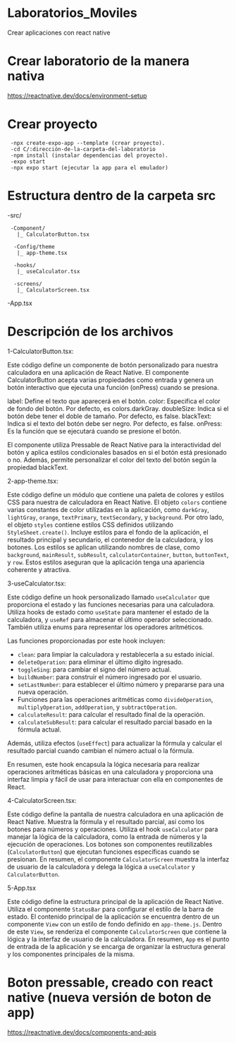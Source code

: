 # Laboratorios_Moviles
Crear aplicaciones con react native 

# Crear laboratorio de la manera nativa
https://reactnative.dev/docs/environment-setup

   # Crear proyecto
     -npx create-expo-app --template (crear proyecto).
     -cd C/:dirección-de-la-carpeta-del-laboratorio
     -npm install (instalar dependencias del proyecto).
     -expo start
     -npx expo start (ejecutar la app para el emulador)

# Estructura dentro de la carpeta src
 -src/

     -Component/
       |_ CalculatorButton.tsx

      -Config/theme
       |_ app-theme.tsx
      
      -hooks/
       |_ useCalculator.tsx

      -screens/
       |_ CalculatorScreen.tsx
      
-App.tsx

# Descripción de los archivos

1-CalculatorButton.tsx: 

Este código define un componente de botón personalizado para nuestra calculadora en una aplicación de React Native. El componente CalculatorButton acepta varias propiedades como entrada y genera un botón interactivo que ejecuta una función (onPress) cuando se presiona.

label: Define el texto que aparecerá en el botón.
color: Especifica el color de fondo del botón. Por defecto, es colors.darkGray.
doubleSize: Indica si el botón debe tener el doble de tamaño. Por defecto, es false.
blackText: Indica si el texto del botón debe ser negro. Por defecto, es false.
onPress: Es la función que se ejecutará cuando se presione el botón.

El componente utiliza Pressable de React Native para la interactividad del botón y aplica estilos condicionales basados en si el botón está presionado o no. Además, permite personalizar el color del texto del botón según la propiedad blackText.

2-app-theme.tsx: 

Este código define un módulo que contiene una paleta de colores y estilos CSS para nuestra de calculadora en React Native. El objeto `colors` contiene varias constantes de color utilizadas en la aplicación, como `darkGray`, `lightGray`, `orange`, `textPrimary`, `textSecondary`, y `background`. Por otro lado, el objeto `styles` contiene estilos CSS definidos utilizando `StyleSheet.create()`. Incluye estilos para el fondo de la aplicación, el resultado principal y secundario, el contenedor de la calculadora, y los botones. Los estilos se aplican utilizando nombres de clase, como `background`, `mainResult`, `subResult`, `calculatorContainer`, `button`, `buttonText`, y `row`. Estos estilos aseguran que la aplicación tenga una apariencia coherente y atractiva.

3-useCalculator.tsx: 

Este código define un hook personalizado llamado `useCalculator` que proporciona el estado y las funciones necesarias para una calculadora. Utiliza hooks de estado como `useState` para mantener el estado de la calculadora, y `useRef` para almacenar el último operador seleccionado. También utiliza enums para representar los operadores aritméticos.

Las funciones proporcionadas por este hook incluyen:

- `clean`: para limpiar la calculadora y restablecerla a su estado inicial.
- `deleteOperation`: para eliminar el último dígito ingresado.
- `toggleSing`: para cambiar el signo del número actual.
- `buildNumber`: para construir el número ingresado por el usuario.
- `setLastNumber`: para establecer el último número y prepararse para una nueva operación.
- Funciones para las operaciones aritméticas como `divideOperation`, `multiplyOperation`, `addOperation`, y `subtractOperation`.
- `calculateResult`: para calcular el resultado final de la operación.
- `calculateSubResult`: para calcular el resultado parcial basado en la fórmula actual.

Además, utiliza efectos (`useEffect`) para actualizar la fórmula y calcular el resultado parcial cuando cambian el número actual o la fórmula.

En resumen, este hook encapsula la lógica necesaria para realizar operaciones aritméticas básicas en una calculadora y proporciona una interfaz limpia y fácil de usar para interactuar con ella en componentes de React.

4-CalculatorScreen.tsx:

Este código define la pantalla de nuestra calculadora en una aplicación de React Native. Muestra la fórmula y el resultado parcial, así como los botones para números y operaciones. Utiliza el hook `useCalculator` para manejar la lógica de la calculadora, como la entrada de números y la ejecución de operaciones. Los botones son componentes reutilizables (`CalculatorButton`) que ejecutan funciones específicas cuando se presionan. En resumen, el componente `CalculatorScreen` muestra la interfaz de usuario de la calculadora y delega la lógica a `useCalculator` y `CalculatorButton`.

5-App.tsx 

Este código define la estructura principal de la aplicación de React Native. Utiliza el componente `StatusBar` para configurar el estilo de la barra de estado. El contenido principal de la aplicación se encuentra dentro de un componente `View` con un estilo de fondo definido en `app-theme.js`. Dentro de este `View`, se renderiza el componente `CalculatorScreen` que contiene la lógica y la interfaz de usuario de la calculadora. En resumen, `App` es el punto de entrada de la aplicación y se encarga de organizar la estructura general y los componentes principales de la misma.


# Boton pressable, creado con react native (nueva versión de boton de  app)
https://reactnative.dev/docs/components-and-apis


